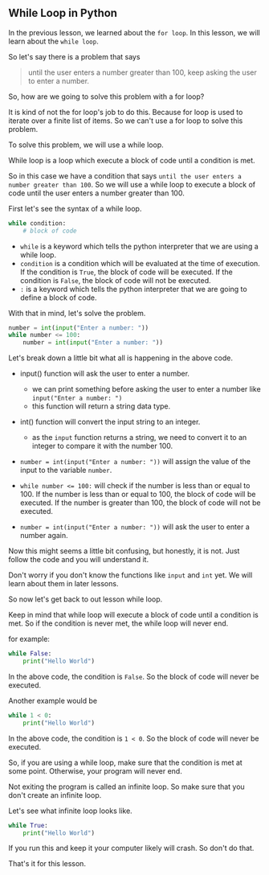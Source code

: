 ## While Loop in Python

In the previous lesson, we learned about the `for loop`. In this lesson, we will learn about the `while loop`.

So let's say there is a problem that says 

> until the user enters a number greater than 100, keep asking the user to enter a number.

So, how are we going to solve this problem with a for loop?

It is kind of not the for loop's job to do this. Because for loop is used to iterate over a finite list of items. So we can't use a for loop to solve this problem.

To solve this problem, we will use a while loop.

While loop is a loop which execute a block of code until a condition is met.

So in this case we have a condition that says `until the user enters a number greater than 100`. So we will use a while loop to execute a block of code until the user enters a number greater than 100.

First let's see the syntax of a while loop.

```python
while condition:
    # block of code
```

- `while` is a keyword which tells the python interpreter that we are using a while loop.   
- `condition` is a condition which will be evaluated at the time of execution. If the condition is `True`, the block of code will be executed. If the condition is `False`, the block of code will not be executed.
- `:` is a keyword which tells the python interpreter that we are going to define a block of code.

With that in mind, let's solve the problem.

```python
number = int(input("Enter a number: "))
while number <= 100:
    number = int(input("Enter a number: "))
```

Let's break down a little bit what all is happening in the above code.

- input() function will ask the user to enter a number.
    - we can print something before asking the user to enter a number like `input("Enter a number: ")`
    - this function will return a string data type.

- int() function will convert the input string to an integer.
    - as the `input` function returns a string, we need to convert it to an integer to compare it with the number 100.

- `number = int(input("Enter a number: "))` will assign the value of the input to the variable `number`.

- `while number <= 100:` will check if the number is less than or equal to 100. If the number is less than or equal to 100, the block of code will be executed. If the number is greater than 100, the block of code will not be executed.
- `number = int(input("Enter a number: "))` will ask the user to enter a number again.

Now this might seems a little bit confusing, but honestly, it is not. Just follow the code and you will understand it.

Don't worry if you don't know the functions like `input` and `int` yet. We will learn about them in later lessons.

So now let's get back to out lesson while loop.

Keep in mind that while loop will execute a block of code until a condition is met. So if the condition is never met, the while loop will never end.

for example:

```python
while False:
    print("Hello World")
```

In the above code, the condition is `False`. So the block of code will never be executed.

Another example would be 

```python
while 1 < 0:
    print("Hello World")
```

In the above code, the condition is `1 < 0`. So the block of code will never be executed.

So, if you are using a while loop, make sure that the condition is met at some point. Otherwise, your program will never end.

Not exiting the program is called an infinite loop. So make sure that you don't create an infinite loop.

Let's see what infinite loop looks like.

```python
while True:
    print("Hello World")
```

If you run this and keep it your computer likely will crash. So don't do that.

That's it for this lesson.